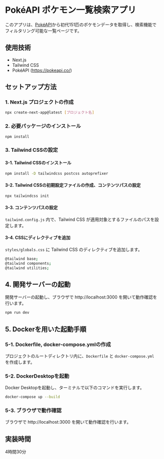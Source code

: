# PokéAPI ポケモン一覧検索アプリ

このアプリは、[PokéAPI](https://pokeapi.co/)から初代151匹のポケモンデータを取得し、検索機能でフィルタリング可能な一覧ページです。


## 使用技術
- Next.js 
- Tailwind CSS
- PokéAPI (https://pokeapi.co/)

## セットアップ方法

### 1. Next.js プロジェクトの作成

```bash
npx create-next-app@latest [プロジェクト名]
```

### 2. 必要パッケージのインストール

```bash
npm install
```

### 3. Tailwind CSSの設定
#### 3-1. Tailwind CSSのインストール

```bash
npm install -D tailwindcss postcss autoprefixer
```

#### 3-2. Tailwind CSSの初期設定ファイルの作成、コンテンツパスの設定

```bash
npx tailwindcss init
```

#### 3-3. コンテンツパスの設定
`tailwind.config.js` 内で、Tailwind CSS が適用対象とするファイルのパスを設定します。

#### 3-4. CSSにディレクティブを追加

`styles/globals.css` に Tailwind CSS のディレクティブを追加します。

```bash
@tailwind base;
@tailwind components;
@tailwind utilities;
```
## 4. 開発サーバーの起動
開発サーバーの起動し、ブラウザで http://localhost:3000 を開いて動作確認を行います。

```bash
npm run dev
```

## 5. Dockerを用いた起動手順
### 5-1. Dockerfile, docker-compose.ymlの作成
プロジェクトのルートディレクトリ内に、`Dockerfile` と `docker-compose.yml` を作成します。

### 5-2. DockerDesktopを起動
Docker Desktopを起動し、ターミナルで以下のコマンドを実行します。

```bash
docker-compose up --build
```

### 5-3. ブラウザで動作確認
ブラウザで http://localhost:3000 を開いて動作確認を行います。


## **実装時間**
4時間30分
